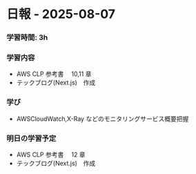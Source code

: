 # 日報 - 2025-08-07

### 学習時間: 3h

### 学習内容

- AWS CLP 参考書　 10,11 章
- テックブログ(Next.js)　作成

### 学び

- AWSCloudWatch,X-Ray などのモニタリングサービス概要把握

### 明日の学習予定

- AWS CLP 参考書　 12 章
- テックブログ(Next.js)　作成
